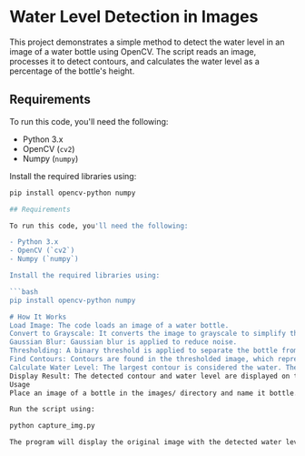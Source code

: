
# Water Level Detection in Images

This project demonstrates a simple method to detect the water level in an image of a water bottle using OpenCV. The script reads an image, processes it to detect contours, and calculates the water level as a percentage of the bottle's height.

## Requirements

To run this code, you'll need the following:

- Python 3.x
- OpenCV (`cv2`)
- Numpy (`numpy`)

Install the required libraries using:

```bash
pip install opencv-python numpy

## Requirements

To run this code, you'll need the following:

- Python 3.x
- OpenCV (`cv2`)
- Numpy (`numpy`)

Install the required libraries using:

```bash
pip install opencv-python numpy

# How It Works
Load Image: The code loads an image of a water bottle.
Convert to Grayscale: It converts the image to grayscale to simplify the processing.
Gaussian Blur: Gaussian blur is applied to reduce noise.
Thresholding: A binary threshold is applied to separate the bottle from the background.
Find Contours: Contours are found in the thresholded image, which represent potential water boundaries.
Calculate Water Level: The largest contour is considered the water. The bounding rectangle of this contour is used to calculate the water level as a percentage of the bottle's height.
Display Result: The detected contour and water level are displayed on the original image.
Usage
Place an image of a bottle in the images/ directory and name it bottle.jpg.

Run the script using:

python capture_img.py

The program will display the original image with the detected water level marked. The percentage of the water level will be printed in the console.
